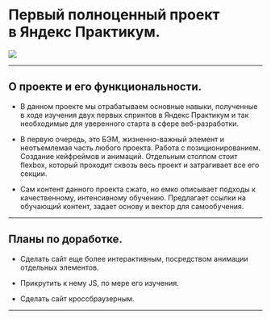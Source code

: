 # ****Первый полноценный проект </br>в Яндекс Практикум.****
![](https://github.com/AVEINDOMINUSNOX/how-to-learn/blob/5dbb0b525553b4af1992d71a2468a39297e8b585/gif%20for%20readme.gif)
***

## О проекте и его функциональности.

  - В данном проекте мы отрабатываем основные навыки, полученные в ходе изучения двух первых спринтов в Яндекс Практикум и так необходимые для уверенного старта в сфере веб-разработки.

  - В первую очередь, это БЭМ, жизненно-важный элемент и неотъемлемая часть любого проекта. Работа с позиционированием. Создание кейфреймов и анимаций. Отдельным столпом стоит flexbox, который проходит сквозь весь проект и затрагивает все его секции.

   - Сам контент данного проекта сжато, но емко описывает подходы к качественному, интенсивному обучению. Предлагает ссылки на обучающий контент, задает основу и вектор для самообучения.
***

## Планы по доработке.

- Сделать сайт еще более интерактивным, посредством анимации отдельных элементов.

- Прикрутить к нему JS, по мере его изучения.

- Сделать сайт кроссбраузерным.
***


